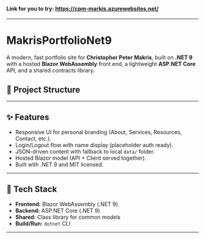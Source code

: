 #### Link for you to try: https://cpm-markis.azurewebsites.net/
---

# MakrisPortfolioNet9

A modern, fast portfolio site for **Christopher Peter Makris**, built on **.NET 9** with a hosted **Blazor WebAssembly** front end, a lightweight **ASP.NET Core** API, and a shared contracts library.

## 📂 Project Structure

---

## ✨ Features

- Responsive UI for personal branding (About, Services, Resources, Contact, etc.).
- Login/Logout flow with name display (placeholder auth ready).
- JSON-driven content with fallback to local `data/` folder.
- Hosted Blazor model (API + Client served together).
- Built with .NET 9 and MIT licensed.

---

## 🧰 Tech Stack

- **Frontend:** Blazor WebAssembly (.NET 9)
- **Backend:** ASP.NET Core (.NET 9)
- **Shared:** Class library for common models
- **Build/Run:** `dotnet` CLI

---
